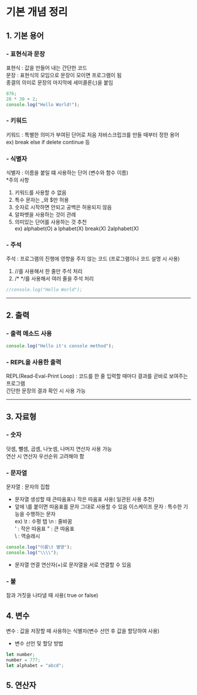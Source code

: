 # 기본 개념 정리
## 1. 기본 용어
### - 표현식과 문장
표현식 : 값을 만들어 내는 간단한 코드 <br>
문장 : 표현식의 모임으로 문장이 모이면 프로그램이 됨<br> 
종결의 의미로 문장의 마지막에 세미콜론(;)을 붙임
```javascript
876;
20 * 30 + 2;
console.log("Hello World!");
```
### - 키워드
키워드 : 특별한 의미가 부여된 단어로 처음 자바스크립크를 만들 때부터 정한 용어
<br> ex) break else if delete continue 등

### - 식별자
식별자 : 이름을 붙일 떄 사용하는 단어 (변수와 함수 이름)<br>
*주의 사항
1) 키워드를 사용할 수 없음
2) 특수 문자는 _와 $만 허용
3) 숫자로 시작하면 안되고 공백은 허용되지 않음
4) 알파벳을 사용하는 것이 관례
5) 의미있는 단어를 사용하는 것 추천<br>
ex) alphabet(O) a lphabet(X) break(X) 2alphabet(X)
### - 주석
주석 : 프로그램의 진행에 영향을 주지 않는 코드 (프로그램이나 코드 설명 시 사용)
1) //를 사용해서 한 줄만 주석 처리
2) /* */를 사용해서 여러 줄을 주석 처리
```javascript
//console.log("Hello World");
```
<hr>

## 2. 출력
### - 출력 메소드 사용
``` javascript
console.log("Hello it's console method");
```
### - REPL을 사용한 출력
REPL(Read-Eval-Print Loop) : 코드를 한 줄 입력할 때마다 결과를 곧바로 보여주는 프로그램
<br> 간단한 문장의 결과 확인 시 사용 가능<br>
<hr>

## 3. 자료형
### - 숫자
덧셈, 뺄셈, 곱셈, 나눗셈, 나머지 연산자 사용 가능<br>
연산 시 연산자 우선순위 고려해야 함

### - 문자열
문자열 : 문자의 집합
* 문자열 생성할 때 큰따옴표나 작은 따옴표 사용( 일관된 사용 추천)
* 앞에 \를 붙이면 따옴표를 문자 그대로 사용할 수 있음
이스케이프 문자 : 특수한 기능을 수행하는 문자<br>
ex) \t : 수평 탭        \n : 줄바꿈<br>
    \' : 작은 따옴표    \" : 큰 따옴표<br>
    \\ : 역슬래시
```javascript
console.log("이름\t 별명");
console.log("\\\\");
```
* 문자열 연결 연산자(+)로 문자열을 서로 연결할 수 있음

### - 불
참과 거짓을 나타낼 때 사용( true or false)


## 4. 변수
변수 : 값을 저장할 때 사용하는 식별자(변수 선언 후 값을 할당하여 사용)
* 변수 선언 및 할당 방법
```javascript
let number;
number = 777;
let alphabet = "abcd";
```
## 5. 연산자
